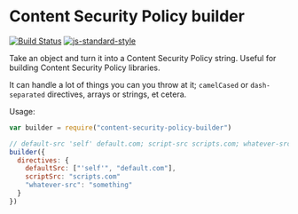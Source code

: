 Content Security Policy builder
===============================
[![Build Status](https://travis-ci.org/helmetjs/content-security-policy-builder.svg?branch=master)](https://travis-ci.org/helmetjs/content-security-policy-builder)
[![js-standard-style](https://img.shields.io/badge/code%20style-standard-brightgreen.svg)](http://standardjs.com/)

Take an object and turn it into a Content Security Policy string. Useful for building Content Security Policy libraries.

It can handle a lot of things you can you throw at it; `camelCased` or `dash-separated` directives, arrays or strings, et cetera.

Usage:

```javascript
var builder = require("content-security-policy-builder")

// default-src 'self' default.com; script-src scripts.com; whatever-src something
builder({
  directives: {
    defaultSrc: ["'self'", "default.com"],
    scriptSrc: "scripts.com"
    "whatever-src": "something"
  }
})
```
